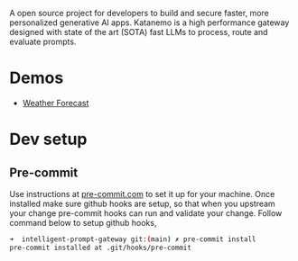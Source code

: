 A open source project for developers to build and secure faster, more personalized generative AI apps. Katanemo is a high performance gateway designed with state of the art (SOTA) fast LLMs to process, route and evaluate prompts.

# Demos
* [Weather Forecast](https://github.com/katanemo/intelligent-prompt-gateway/blob/main/demos/weather-forecast/README.md)

# Dev setup

## Pre-commit
Use instructions at [pre-commit.com](https://pre-commit.com/#install) to set it up for your machine. Once installed make sure github hooks are setup, so that when you upstream your change pre-commit hooks can run and validate your change. Follow command below to setup github hooks,

```sh
➜  intelligent-prompt-gateway git:(main) ✗ pre-commit install
pre-commit installed at .git/hooks/pre-commit
```
